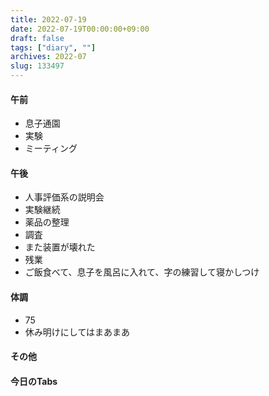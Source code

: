 ```yaml
---
title: 2022-07-19
date: 2022-07-19T00:00:00+09:00
draft: false
tags: ["diary", ""]
archives: 2022-07
slug: 133497
---
```

#### 午前
- 息子通園
- 実験
- ミーティング
#### 午後
- 人事評価系の説明会
- 実験継続
- 薬品の整理
- 調査
- また装置が壊れた
- 残業
- ご飯食べて、息子を風呂に入れて、字の練習して寝かしつけ
#### 体調
- 75
- 休み明けにしてはまあまあ
#### その他
#### 今日のTabs

